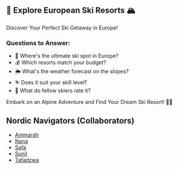 ## 🎿 Explore European Ski Resorts 🏔️

Discover Your Perfect Ski Getaway in Europe!

### Questions to Answer:
- 🌟 Where's the ultimate ski spot in Europe?
- 💰 Which resorts match your budget?
- 🌦️ What's the weather forecast on the slopes?
- ⛷️ Does it suit your skill level?
- 🏅 What do fellow skiers rate it?

Embark on an Alpine Adventure and Find Your Dream Ski Resort! 🚠✨










## Nordic Navigators (Collaborators)

- [Ammarah](https://github.com/Amarah010)
- [Nana](https://github.com/Mendev95)
- [Safa](https://github.com/Safa297)
- [Sunil](https://github.com/SunilMalhi)
- [Tafadzwa](https://github.com/BootcampCoderTF)

